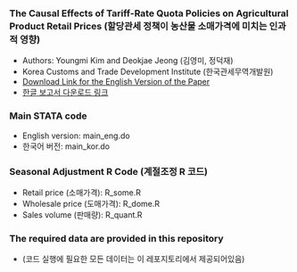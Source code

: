 ### The Causal Effects of Tariff-Rate Quota Policies on Agricultural Product Retail Prices (할당관세 정책이 농산물 소매가격에 미치는 인과적 영향)
- Authors: Youngmi Kim and Deokjae Jeong (김영미, 정덕재)
- Korea Customs and Trade Development Institute (한국관세무역개발원)
- [Download Link for the English Version of the Paper](https://jayjeo.github.io/%ED%95%A0%EB%8B%B9%EA%B4%80%EC%84%B8_%EC%A0%95%EC%B1%85%EC%9D%B4_%EC%86%8C%EB%B9%84%EC%9E%90_%EB%AC%BC%EA%B0%80%EC%97%90_%EB%AF%B8%EC%B9%98%EB%8A%94_%EC%98%81%ED%96%A5.pdf)
- [한글 보고서 다운로드 링크](https://jayjeo.github.io/%ED%95%A0%EB%8B%B9%EA%B4%80%EC%84%B8_%EC%A0%95%EC%B1%85%EC%9D%B4_%EC%86%8C%EB%B9%84%EC%9E%90_%EB%AC%BC%EA%B0%80%EC%97%90_%EB%AF%B8%EC%B9%98%EB%8A%94_%EC%98%81%ED%96%A5.pdf)

### Main STATA code
- English version: main_eng.do
- 한국어 버전: main_kor.do

### Seasonal Adjustment R Code (계절조정 R 코드)
- Retail price (소매가격): R_some.R
- Wholesale price (도매가격): R_dome.R
- Sales volume (판매량): R_quant.R

### The required data are provided in this repository 
- (코드 실행에 필요한 모든 데이터는 이 레포지토리에서 제공되어있음)
